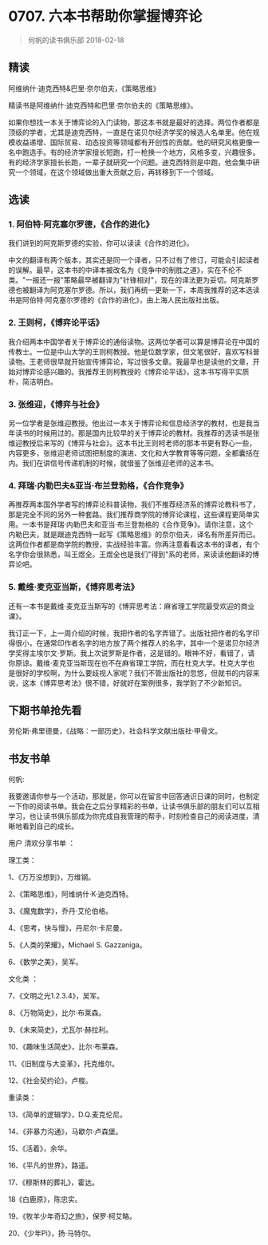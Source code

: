 # 0707. 六本书帮助你掌握博弈论
> 何帆的读书俱乐部
2018-02-18

## 精读
阿维纳什·迪克西特&巴里·奈尔伯夫，《策略思维》

精读书是阿维纳什·迪克西特和巴里·奈尔伯夫的《策略思维》。

如果你想找一本关于博弈论的入门读物，那这本书就是最好的选择。两位作者都是顶级的学者，尤其是迪克西特，一直是在诺贝尔经济学奖的候选人名单里。他在规模收益递增、国际贸易、动态投资等领域都有开创性的贡献。他的研究风格更像一名中跑选手。有的经济学家擅长短跑，打一枪换一个地方，风格多变，兴趣很多。有的经济学家擅长长跑，一辈子就研究一个问题。迪克西特则是中跑，他会集中研究一个领域，在这个领域做出重大贡献之后，再转移到下一个领域。

## 选读
### 1. 阿伯特·阿克塞尔罗德，《合作的进化》
我们讲到的阿克斯罗德的实验，你可以读读《合作的进化》。

中文的翻译有两个版本，其实还是同一个译者，只不过有了修订，可能会引起读者的误解。最早，这本书的中译本被改名为《竞争中的制胜之道》，实在不伦不类。"一报还一报"策略最早被翻译为"针锋相对"，现在的译法更为妥切。阿克斯罗德也被翻译为阿克塞尔罗德。所以，我们再统一更新一下，本周我推荐的这本选读书是阿伯特·阿克塞尔罗德的《合作的进化》，由上海人民出版社出版。

### 2. 王则柯，《博弈论平话》
我介绍两本中国学者关于博弈论的通俗读物。这两位学者可以算是博弈论在中国的传教士。一位是中山大学的王则柯教授。他是位数学家，但文笔很好，喜欢写科普读物。王老师很早就开始宣传博弈论，写过很多文章。我最早也是读他的文章，开始对博弈论感兴趣的。我推荐王则柯教授的《博弈论平话》，这本书写得平实质朴，简洁明白。

### 3. 张维迎，《博弈与社会》
另一位学者是张维迎教授。他出过一本关于博弈论和信息经济学的教材，也是我当年读书的时候用过的。那是国内比较早的关于博弈论的教材。我推荐的选读书是张维迎教授后来写的《博弈与社会》。这本书比王则柯老师的那本书更有野心一些，内容更多，张维迎老师试图把制度的演进、文化和大学教育等等问题，全都囊括在内。我们在讲信号传递机制的时候，就借鉴了张维迎老师的这本书。

### 4. 拜瑞·内勒巴夫&亚当·布兰登勃格，《合作竞争》
再推荐两本国外学者写的博弈论科普读物，我们不推荐经济系的博弈论教科书了，那是完全不同的另外一种套路。我们推荐商学院的博弈论课程，这些课程更简单实用。一本书是拜瑞·内勒巴夫和亚当·布兰登勃格的《合作竞争》。请你注意，这个内勒巴夫，就是跟迪克西特一起写《策略思维》的奈尔伯夫，译名有所差异而已。这两位作者都是商学院的教授，实战经验丰富。你再注意看看这本书的译者，有个名字你会很熟悉，叫王煜全。王煜全也是我们"得到"系的老师，来读读他翻译的博弈论吧。

### 5. 戴维·麦克亚当斯，《博弈思考法》
还有一本书是戴维·麦克亚当斯写的《博弈思考法：麻省理工学院最受欢迎的商业课》。

我订正一下，上一周介绍的时候，我把作者的名字弄错了。出版社把作者的名字印得很小，在通常印作者名字的地方放了两个推荐人的名字，其中一个是诺贝尔经济学奖得主埃尔文·罗斯。我上次说罗斯是作者，这是错的。眼神不好，看错了，请你原谅。戴维·麦克亚当斯现在也不在麻省理工学院，而在杜克大学。杜克大学也是很好的学校啊，为什么要歧视人家呢？我们不管出版社的忽悠，但就书的内容来说，这本《博弈思考法》很不错，好就好在案例很多，我学到了不少新知识。

## 下期书单抢先看
劳伦斯·弗里德曼，《战略：一部历史》，社会科学文献出版社·甲骨文。

## 书友书单

何帆:

我要邀请你参与一个活动，那就是，你可以在留言中回答通识日课的同时，也制定一下你的阅读书单。我会在之后分享精彩的书单，让读书俱乐部的朋友们可以互相学习，也让读书俱乐部成为你完成自我管理的帮手，时刻检查自己的阅读进度，清晰地看到自己的成长。

用户 清欢分享书单 ： 

理工类：

1、《万万没想到》，万维钢。

2、《策略思维》，阿维纳什·K·迪克西特。

3、《魔鬼数学》，乔丹·艾伦伯格。

4、《思考，快与慢》，丹尼尔·卡尼曼。

5、《人类的荣耀》，Michael S. Gazzaniga。

6、《数学之美》，吴军。

文化类 ： 

7、《文明之光1.2.3.4》，吴军。

8、《万物简史》，比尔·布莱森。

9、《未来简史》，尤瓦尔·赫拉利。

10、《趣味生活简史》，比尔·布莱森。

11、《旧制度与大变革》，托克维尔。

12、《社会契约论》，卢梭。

重读类：

13、《简单的逻辑学》，D.Q.麦克伦尼。

14、《非暴力沟通》，马歇尔·卢森堡。

15、《活着》，余华。

16、《平凡的世界》，路遥。

17、《穆斯林的葬礼》，霍达。

18《白鹿原》，陈忠实。

19、《牧羊少年奇幻之旅》，保罗·柯艾略。

20、《少年Pi》，扬·马特尔。

